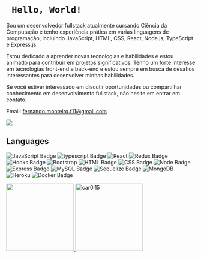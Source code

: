 <h1>
  <code> Hello, World! </code>
</h1>

Sou um desenvolvedor fullstack atualmente cursando Ciência da Computação e tenho experiência prática em várias linguagens de programação, incluindo JavaScript, HTML, CSS, React, Node.js, TypeScript e Express.js.

Estou dedicado a aprender novas tecnologias e habilidades e estou animado para contribuir em projetos significativos. Tenho um forte interesse em tecnologias front-end e back-end e estou sempre em busca de desafios interessantes para desenvolver minhas habilidades.

Se você estiver interessado em discutir oportunidades ou compartilhar conhecimento em desenvolvimento fullstack, não hesite em entrar em contato.


Email: fernando.monteiro.f11@gmail.com

<div>
  <a href="https://www.linkedin.com/in/fernando-monteiro-5845bb214/">
    <img
      src="https://img.shields.io/badge/LinkedIn-0077B5?style=for-the-badge&logo=linkedin&logoColor=white"
    />
  </a>
</div>
  
## Languages

![JavaScript Badge](https://img.shields.io/badge/-JavaScript-FCC624?style=for-the-badge&logo=JavaScript&logoColor=323330)
![typescript Badge](https://img.shields.io/badge/Typescript-blue?style=for-the-badge&logo=typescript&logoColor=white)
![React](https://img.shields.io/badge/react-%2320232a.svg?style=for-the-badge&logo=react&logoColor=%2361DAFB)
![Redux Badge](https://img.shields.io/badge/-Redux-212121?style=for-the-badge&logo=Redux&logoColor=7548bb)
![Hooks Badge](https://img.shields.io/badge/-Hooks-%2320232a.svg?style=for-the-badge&logo=React&logoColor=%2361DAFB)
![Bootstrap](https://img.shields.io/badge/bootstrap-%23563D7C.svg?style=for-the-badge&logo=bootstrap&logoColor=white)
![HTML Badge](https://img.shields.io/badge/-HTML-E34F26?style=for-the-badge&logo=html5&logoColor=white)
![CSS Badge](https://img.shields.io/badge/-CSS-1572B6?style=for-the-badge&logo=css3&logoColor=white)
![Node Badge](https://img.shields.io/badge/-Node.js-339933?style=for-the-badge&logo=node.js&logoColor=white)
![Express Badge](https://img.shields.io/badge/-Express.js-green?style=for-the-badge&logo=Express&logoColor=black)
![MySQL Badge](https://img.shields.io/badge/-MySQL-4479A1?style=for-the-badge&logo=MySQL&logoColor=white)
![Sequelize Badge](https://img.shields.io/badge/-Sequelize-eeeeee?style=for-the-badge&logo=sequelize&logoColor=00b1ea)
![MongoDB](https://img.shields.io/badge/MongoDB-%234ea94b.svg?style=for-the-badge&logo=mongodb&logoColor=white)
![Heroku](https://img.shields.io/badge/heroku-%23430098.svg?style=for-the-badge&logo=heroku&logoColor=white)
![Docker Badge](https://img.shields.io/badge/Docker-082135?style=for-the-badge&logo=Docker&logoColor=blue)

<div>
  <a href="https://github.com/fPrompto">
<!-- <img height="180em" src="https://github-readme-stats.vercel.app/api?username=car0l15&count_private=true&theme=dracula&include_all_commits=true" /> -->
   <img height="180em" src="https://github-readme-stats.vercel.app/api/top-langs/?username=car0l15&layout=compact&theme=dracula"/>
  <img height="180em" src="https://github-readme-streak-stats.herokuapp.com?user=car0l15&theme=dracula" alt="car0l15" />

  </a>
</div>

<!--
![Anurag's GitHub stats](https://github-readme-stats.vercel.app/api?username=fprompto&show_icons=true&theme=midnight-purple) &nbsp;

[![Top Langs](https://github-readme-stats.vercel.app/api/top-langs/?username=fprompto&layout=demo&theme=midnight-purple)](https://github.com/anuraghazra/github-readme-stats)
-->

<!--
**fPrompto/fPrompto** is a ✨ _special_ ✨ repository because its `README.md` (this file) appears on your GitHub profile.

Here are some ideas to get you started:

- 🔭 I’m currently working on ...
- 🌱 I’m currently learning ...
- 👯 I’m looking to collaborate on ...
- 🤔 I’m looking for help with ...
- 💬 Ask me about ...
- 📫 How to reach me: ...
- 😄 Pronouns: ...
- ⚡ Fun fact: ...
-->
